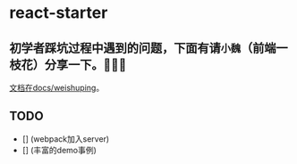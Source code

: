 # react-starter
## 初学者踩坑过程中遇到的问题，下面有请`小魏`（前端一枝花）分享一下。👏👏👏

[文档在docs/weishuping](https://github.com/superNever/react-starter/tree/master/docs/weishuping)。

## TODO
- [] (webpack加入server)
- [] (丰富的demo事例)
